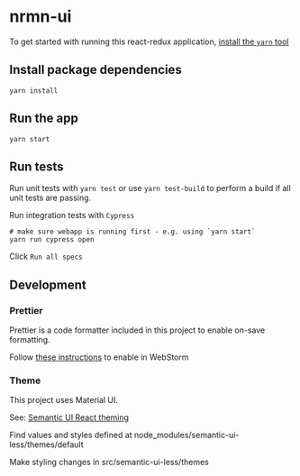# nrmn-ui
 
To get started with running this react-redux application, [install the `yarn` tool](https://yarnpkg.com)

## Install package dependencies
```
yarn install
```

## Run the app

```
yarn start
```

## Run tests 

Run unit tests with `yarn test` or use `yarn test-build` to perform a build if all unit tests are passing.

Run integration tests with `Cypress`
```
# make sure webapp is running first - e.g. using `yarn start`
yarn run cypress open
```
Click `Run all specs`

## Development

### Prettier 

Prettier is a code formatter included in this project to enable on-save formatting.

Follow [these instructions](https://prettier.io/docs/en/webstorm.html) to enable in WebStorm

### Theme

This project uses Material UI.

See: [Semantic UI React theming](https://react.semantic-ui.com/theming)

Find values and styles defined at node_modules/semantic-ui-less/themes/default

Make styling changes in src/semantic-ui-less/themes
